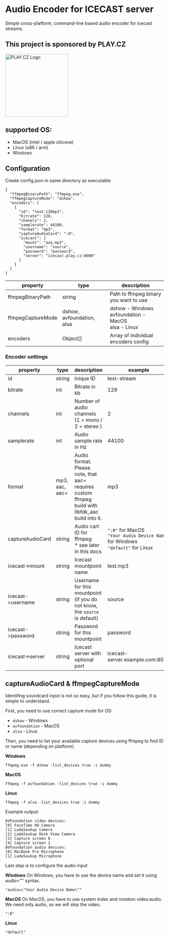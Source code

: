 # Audio Encoder for ICECAST server

Simple cross-platform, command-line based audio encoder for icecast streams.

## This project is sponsored by PLAY.CZ

<img src="https://www.play.cz/wp-content/uploads/2025/04/playcz_logo_hires.png" alt="PLAY.CZ Logo" width="200px">

## supported OS:

- MacOS (intel / apple silicone)
- Linux (x86 / arm)
- Windows

## Configuration

Create config.json in same directory as executable

```
{
  "ffmpegBinaryPath": "ffmpeg.exe",
  "ffmpegCaptureMode": "dshow",
  "encoders": [
    {
      "id": "test-128mp3",
      "bitrate": 128,
      "chanels": 2,
      "samplerate": 44100,
      "format": "mp3",
      "captureAudioCard": ":0",
      "icecast": {
        "mount": "aaa.mp3",
        "username": "source",
        "password": "password",
        "server": "icecast.play.cz:8000"
      }
    }
  ]
}
```

| property          | type                      | description                                                   |
| ----------------- | ------------------------- | ------------------------------------------------------------- |
| ffmpegBinaryPath  | string                    | Path to ffmpeg binary you want to use                         |
| ffmpegCaptureMode | dshow, avfoundation, alsa | dshow - Windows <br/> avfoundation - MacOS <br/> alsa - Linux |
| encoders          | Object[]                  | Array of individual encoders config                           |

### Encoder settings

| property          | type           | description                                                                                      | example                                                                                   |
| ----------------- | -------------- | ------------------------------------------------------------------------------------------------ | ----------------------------------------------------------------------------------------- |
| id                | string         | Inique ID                                                                                        | test-stream                                                                               |
| bitrate           | int            | Bitrate in kb                                                                                    | 128                                                                                       |
| channels          | int            | Number of audio channels (1 = mono / 2 = stereo )                                                | 2                                                                                         |
| samplerate        | int            | Audio sample rate in Hz                                                                          | 44100                                                                                     |
| format            | mp3, aac, aac+ | Audio format. Please note, that aac+ requires custom ffmpeg build with libfdk_aac build into it. | mp3                                                                                       |
| captureAudioCard  | string         | Audio cart ID for ffmpeg <br/> \* see later in this docs                                         | `":0"` for MacOS <br/> `"Your Audio Device Name"` for Windows <br/> `"default"` for Linux |
| icecast->mount    | string         | Icecast mountpoint name                                                                          | test.mp3                                                                                  |
| icecast->username | string         | Username for this mountpoint (if you do not know, the `source` is default)                       | source                                                                                    |
| icecast->password | string         | Password for this mountpoint                                                                     | password                                                                                  |
| icecast->server   | string         | Icecast server with optional port                                                                | icecast-server.example.com:8080                                                           |

## captureAudioCard & ffmpegCaptureMode

Identifing soundcard input is not so easy, but if you follow this guide, it is simple to understand.

First, you need to use correct capture mode for OS:

- `dshow` - Windows
- `avfoundation` - MacOS
- `alsa` - Linux

Then, you need to list your available capture devices using ffmpeg to find ID or name (depending on platform)

**Windows**

```
ffmpeg.exe -f dshow -list_devices true -i dummy
```

**MacOS**

```
ffmpeg -f avfoundation -list_devices true -i dummy
```

**Linux**

```
ffmpeg -f alsa -list_devices true -i dummy
```

Example output:

```
AVFoundation video devices:
[0] FaceTime HD Camera
[1] LadaSoukup Camera
[2] LadaSoukup Desk View Camera
[3] Capture screen 0
[4] Capture screen 1
AVFoundation audio devices:
[0] MacBook Pro Microphone
[1] LadaSoukup Microphone
```

Last step is to configure the audio input

**Windows**
On Windows, you have to use the device name and set it using audio="" syntax.

```
"audio=\"Your Audio Device Name\""
```

**MacOS**
On MacOS, you have to use system index and notation video:audio. We need only audio, so we will skip the video.

```
":0"
```

**Linux**

```
"default"
```
